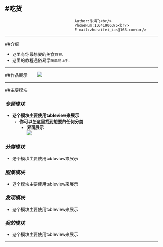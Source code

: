 #吃货
-------------------------------  
                                    Author:朱海飞<br/>
                                    PhoneNum:13641906375<br/>
                                    E-mail:zhuhaifei_ios@163.com<br/>

***************************************************************
##介绍
* 这里有你最想要的美食`教程`. <br/>
* 这里的教程通俗易学`简单易上手`.  <br/>

***************************************************************


##作品展示　　
![](https://github.com/SummerHF/chihuo/raw/master/gif/chihuo.gif)
***************************************************************
##主要模块
### *专题模块*
* **这个模块主要使用tableview来展示** <br/>
  * **你可以在这里找到想要的任何分类** <br/>
    * **界面展示**  
![](https://github.com/SummerHF/chihuo/raw/master/gif-show/special.gif)   

### *分类模块*
* 这个模块主要使用tableview来展示

### *图集模块*
* 这个模块主要使用tableview来展示

### *发现模块*
* 这个模块主要使用tableview来展示

### *我的模块*
* 这个模块主要使用tableview来展示

***************************************************************
